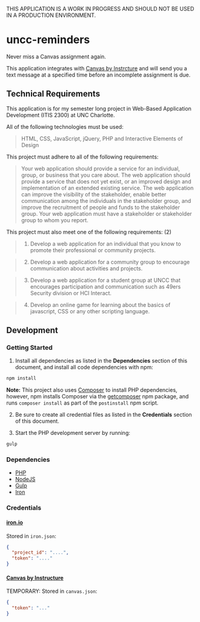 THIS APPLICATION IS A WORK IN PROGRESS AND SHOULD NOT BE USED IN A PRODUCTION ENVIRONMENT.

# uncc-reminders

Never miss a Canvas assignment again.

This application integrates with [Canvas by Instrcture](https://canvas.instructure.com/) and will send you a text message at a specified time before an incomplete assignment is due.

## Technical Requirements

This application is for my semester long project in Web-Based Application Development (ITIS 2300) at UNC Charlotte.

All of the following technologies must be used:

> HTML, CSS, JavaScript, jQuery, PHP and Interactive Elements of Design

This project must adhere to all of the following requirements:

> Your web application should provide a service for an individual, group, or business that you care about.
The web application should provide a service that does not yet exist, or an improved design and
implementation of an extended existing service. The web application can improve the visibility of the
stakeholder, enable better communication among the individuals in the stakeholder group, and improve
the recruitment of people and funds to the stakeholder group. Your web application must have a
stakeholder or stakeholder group to whom you report.

This project must also meet one of the following requirements: (2)

> 1. Develop a web application for an individual that you know to promote their professional or
community projects.

> 2. Develop a web application for a community group to encourage communication about activities
and projects.

> 3. Develop a web application for a student group at UNCC that encourages participation and
communication such as 49ers Security division or HCI Interact.

> 4. Develop an online game for learning about the basics of javascript, CSS or any other scripting
language.

## Development

### Getting Started

1. Install all dependencies as listed in the __Dependencies__ section of this document, and install all code dependencies with npm:

  ```sh
  npm install
  ```

  __Note:__ This project also uses [Composer](https://getcomposer.com/) to install PHP dependencies, however, npm installs Composer via the [getcomposer](https://www.npmjs.com/package/getcomposer) npm package, and runs `composer install` as part of the `postinstall` npm script.

2. Be sure to create all credential files as listed in the __Credentials__ section of this document.

2. Start the PHP development server by running:

  ```sh
  gulp
  ```

### Dependencies

- [PHP](http://php.net/)
- [NodeJS](https://nodejs.org/)
- [Gulp](http://gulpjs.com/)
- [Iron](http://dev.iron.io/worker/reference/cli/)

### Credentials

#### [iron.io]('https://www.iron.io/')

Stored in `iron.json`:

```json
{
  "project_id": "....",
  "token": "...."
}
```

#### [Canvas by Instructure]('https://canvas.instructure.com/')

TEMPORARY: Stored in `canvas.json`:

```json
{
  "token": "..."
}
```
